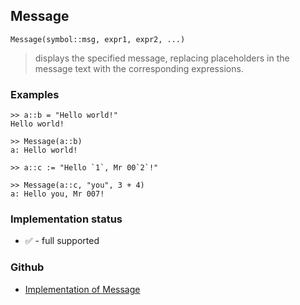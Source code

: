 ## Message

```
Message(symbol::msg, expr1, expr2, ...)
```

> displays the specified message, replacing placeholders in the message text with the corresponding expressions.

### Examples

```
>> a::b = "Hello world!"
Hello world!
    
>> Message(a::b)
a: Hello world!
    
>> a::c := "Hello `1`, Mr 00`2`!"
    
>> Message(a::c, "you", 3 + 4)
a: Hello you, Mr 007!  
```






### Implementation status

* &#x2705; - full supported

### Github

* [Implementation of Message](https://github.com/axkr/symja_android_library/blob/master/symja_android_library/matheclipse-core/src/main/java/org/matheclipse/core/builtin/IOFunctions.java#L313) 
